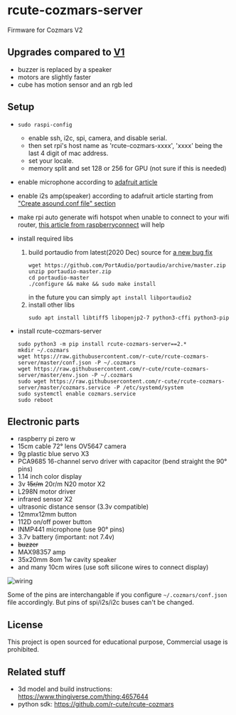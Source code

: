 # rcute-cozmars-server

Firmware for Cozmars V2

## Upgrades compared to [V1](https://github.com/r-cute/rcute-cozmars-server/tree/v1)

* buzzer is replaced by a speaker
* motors are slightly faster
* cube has motion sensor and an rgb led

## Setup

* `sudo raspi-config`
	* enable ssh, i2c, spi, camera, and disable serial.
	* then set rpi's host name as 'rcute-cozmars-xxxx', 'xxxx' being the last 4 digit of mac address.
	* set your locale.
	* memory split and set 128 or 256 for GPU (not sure if this is needed)
* enable microphone according to [adafruit article](https://learn.adafruit.com/adafruit-i2s-mems-microphone-breakout/raspberry-pi-wiring-test)
* enable i2s amp(speaker) according to adafruit article starting from ["Create asound.conf file" section](https://learn.adafruit.com/adafruit-max98357-i2s-class-d-mono-amp/raspberry-pi-usage#create-asound-dot-conf-file-2712971-28)
* make rpi auto generate wifi hotspot when unable to connect to your wifi router, [this article from raspberryconnect](https://www.raspberryconnect.com/projects/65-raspberrypi-hotspot-accesspoints/158-raspberry-pi-auto-wifi-hotspot-switch-direct-connection) will help
* install required libs
	1. build portaudio from latest(2020 Dec) source for [a new bug fix](https://github.com/PortAudio/portaudio/pull/344)
		```
		wget https://github.com/PortAudio/portaudio/archive/master.zip
		unzip portaudio-master.zip
		cd portaudio-master
		./configure && make && sudo make install
		```
		in the future you can simply `apt install libportaudio2`
	2. install other libs
		```
		sudo apt install libtiff5 libopenjp2-7 python3-cffi python3-pip
		```

* install rcute-cozmars-server 
	```
	sudo python3 -m pip install rcute-cozmars-server==2.*
	mkdir ~/.cozmars
	wget https://raw.githubusercontent.com/r-cute/rcute-cozmars-server/master/conf.json -P ~/.cozmars
	wget https://raw.githubusercontent.com/r-cute/rcute-cozmars-server/master/env.json -P ~/.cozmars
	sudo wget https://raw.githubusercontent.com/r-cute/rcute-cozmars-server/master/cozmars.service -P /etc/systemd/system
	sudo systemctl enable cozmars.service
	sudo reboot
	```

## Electronic parts

* raspberry pi zero w
* 15cm cable 72° lens OV5647 camera
* 9g plastic blue servo X3
* PCA9685 16-channel servo driver with capacitor (bend straight the 90° pins)
* 1.14 inch color display
* 3v ~~15r/m~~ 20r/m N20 motor X2
* L298N motor driver
* infrared sensor X2
* ultrasonic distance sensor (3.3v compatible)
* 12mmx12mm button
* 112D on/off power button
* INMP441 microphone (use 90° pins)
* 3.7v battery (important: not 7.4v)
* ~~buzzer~~
* MAX98357 amp
* 35x20mm 8om 1w cavity speaker
* and many 10cm wires (use soft silicone wires to connect display)

![wiring](/wiring.png)

Some of the pins are interchangable if you configure `~/.cozmars/conf.json` file accordingly. But pins of spi/i2s/i2c buses can't be changed.

## License

This project is open sourced for educational purpose, Commercial usage is prohibited.

## Related stuff

* 3d model and build instructions: https://www.thingiverse.com/thing:4657644
* python sdk: https://github.com/r-cute/rcute-cozmars